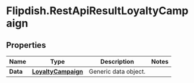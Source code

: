 # Flipdish.RestApiResultLoyaltyCampaign

## Properties
Name | Type | Description | Notes
------------ | ------------- | ------------- | -------------
**Data** | [**LoyaltyCampaign**](LoyaltyCampaign.md) | Generic data object. | 


